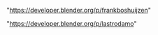  
"https://developer.blender.org/p/frankboshuijzen"


"https://developer.blender.org/p/lastrodamo"


 
